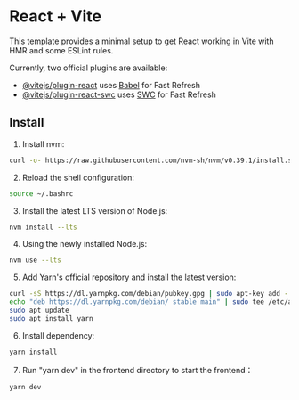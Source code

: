 # React + Vite

This template provides a minimal setup to get React working in Vite with HMR and some ESLint rules.

Currently, two official plugins are available:

- [@vitejs/plugin-react](https://github.com/vitejs/vite-plugin-react/blob/main/packages/plugin-react/README.md) uses [Babel](https://babeljs.io/) for Fast Refresh
- [@vitejs/plugin-react-swc](https://github.com/vitejs/vite-plugin-react-swc) uses [SWC](https://swc.rs/) for Fast Refresh

## Install

1. Install nvm:

```bash
curl -o- https://raw.githubusercontent.com/nvm-sh/nvm/v0.39.1/install.sh | bash
```

2. Reload the shell configuration:

```bash
source ~/.bashrc
```

3. Install the latest LTS version of Node.js:

```bash
nvm install --lts
```

4. Using the newly installed Node.js:

```bash
nvm use --lts
```

5. Add Yarn's official repository and install the latest version:

```bash
curl -sS https://dl.yarnpkg.com/debian/pubkey.gpg | sudo apt-key add -
echo "deb https://dl.yarnpkg.com/debian/ stable main" | sudo tee /etc/apt/sources.list.d/yarn.list
sudo apt update
sudo apt install yarn
```

6. Install dependency:

```bash
yarn install
```

7. Run "yarn dev" in the frontend directory to start the frontend：

```bash
yarn dev
```